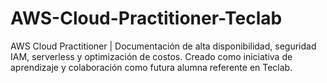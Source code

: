 # AWS-Cloud-Practitioner-Teclab
AWS Cloud Practitioner | Documentación de alta disponibilidad, seguridad IAM, serverless y optimización de costos. Creado como iniciativa de aprendizaje y colaboración como futura alumna referente en Teclab.
